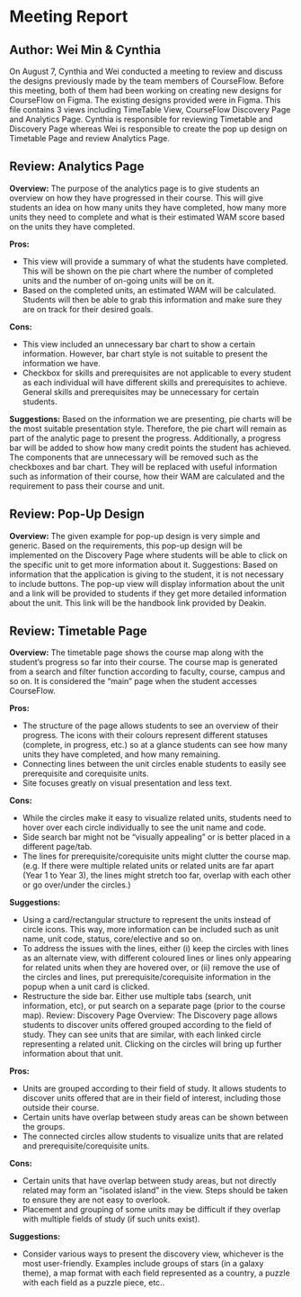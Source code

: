 # Meeting Report

## Author: Wei Min & Cynthia

On August 7, Cynthia and Wei conducted a meeting to review and discuss the designs
previously made by the team members of CourseFlow. Before this meeting, both of them had
been working on creating new designs for CourseFlow on Figma.
The existing designs provided were in Figma. This file contains 3 views including TimeTable
View, CourseFlow Discovery Page and Analytics Page. Cynthia is responsible for reviewing
Timetable and Discovery Page whereas Wei is responsible to create the pop up design on
Timetable Page and review Analytics Page.

## Review: Analytics Page

**Overview:** The purpose of the analytics page is to give students an overview on how they have
progressed in their course. This will give students an idea on how many units they have
completed, how many more units they need to complete and what is their estimated WAM score
based on the units they have completed.

**Pros:**

- This view will provide a summary of what the students have completed. This will be
shown on the pie chart where the number of completed units and the number of
on-going units will be on it.
- Based on the completed units, an estimated WAM will be calculated. Students will then
be able to grab this information and make sure they are on track for their desired goals.

**Cons:**

- This view included an unnecessary bar chart to show a certain information. However, bar
chart style is not suitable to present the information we have.
- Checkbox for skills and prerequisites are not applicable to every student as each
individual will have different skills and prerequisites to achieve. General skills and
prerequisites may be unnecessary for certain students.

**Suggestions:** Based on the information we are presenting, pie charts will be the most suitable
presentation style. Therefore, the pie chart will remain as part of the analytic page to present the
progress. Additionally, a progress bar will be added to show how many credit points the student
has achieved. The components that are unnecessary will be removed such as the checkboxes
and bar chart. They will be replaced with useful information such as information of their course,
how their WAM are calculated and the requirement to pass their course and unit.

## Review: Pop-Up Design

**Overview:** The given example for pop-up design is very simple and generic. Based on the
requirements, this pop-up design will be implemented on the Discovery Page where students
will be able to click on the specific unit to get more information about it.
Suggestions: Based on information that the application is giving to the student, it is not
necessary to include buttons. The pop-up view will display information about the unit and a link
will be provided to students if they get more detailed information about the unit. This link will be
the handbook link provided by Deakin.

## Review: Timetable Page

**Overview:** The timetable page shows the course map along with the student’s progress so far
into their course. The course map is generated from a search and filter function according to
faculty, course, campus and so on. It is considered the “main” page when the student accesses
CourseFlow.

**Pros:**

- The structure of the page allows students to see an overview of their progress. The icons
with their colours represent different statuses (complete, in progress, etc.) so at a glance
students can see how many units they have completed, and how many remaining.
- Connecting lines between the unit circles enable students to easily see prerequisite and
corequisite units.
- Site focuses greatly on visual presentation and less text.

**Cons:**

- While the circles make it easy to visualize related units, students need to hover over
each circle individually to see the unit name and code.
- Side search bar might not be “visually appealing” or is better placed in a different
page/tab.
- The lines for prerequisite/corequisite units might clutter the course map. (e.g. If there
were multiple related units or related units are far apart (Year 1 to Year 3), the lines might
stretch too far, overlap with each other or go over/under the circles.)

**Suggestions:**

- Using a card/rectangular structure to represent the units instead of circle icons. This way,
more information can be included such as unit name, unit code, status, core/elective and
so on.
- To address the issues with the lines, either (i) keep the circles with lines as an alternate
view, with different coloured lines or lines only appearing for related units when they are
hovered over, or (ii) remove the use of the circles and lines, put prerequisite/corequisite
information in the popup when a unit card is clicked.
- Restructure the side bar. Either use multiple tabs (search, unit information, etc), or put
search on a separate page (prior to the course map).
Review: Discovery Page
Overview: The Discovery page allows students to discover units offered grouped according to
the field of study. They can see units that are similar, with each linked circle representing a
related unit. Clicking on the circles will bring up further information about that unit.

**Pros:**

- Units are grouped according to their field of study. It allows students to discover units
offered that are in their field of interest, including those outside their course.
- Certain units have overlap between study areas can be shown between the groups.
- The connected circles allow students to visualize units that are related and
prerequisite/corequisite units.

**Cons:**

- Certain units that have overlap between study areas, but not directly related may form an
“isolated island” in the view. Steps should be taken to ensure they are not easy to
overlook.
- Placement and grouping of some units may be difficult if they overlap with multiple fields
of study (if such units exist).

**Suggestions:**

- Consider various ways to present the discovery view, whichever is the most
user-friendly. Examples include groups of stars (in a galaxy theme), a map format with
each field represented as a country, a puzzle with each field as a puzzle piece, etc..
